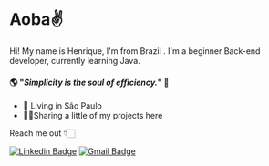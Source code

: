 
# Aoba✌

Hi! My name is Henrique, I'm from Brazil . I'm a beginner Back-end developer, currently learning Java.

#### 🌎 "_Simplicity is the soul of efficiency._" 🧠

- 📍 Living in São Paulo
- 👨‍💻Sharing a little of my projects here

Reach me out 👇🏻


[
![Linkedin Badge](https://img.shields.io/badge/-LinkedIn-blue?style=flat-square&logo=Linkedin&logoColor=white&link=https://www.linkedin.com/in/devhenriquefranco/)](https://www.linkedin.com/in/devhenriquefranco/) [![Gmail Badge](https://img.shields.io/badge/-henrique.frco@gmail.com-FFFFFF?style=flat-square&logo=Gmail&logoColor=red&link=mailto:henrique.frco@gmail.com)](mailto:henrique.frco@gmail.com)


<!--
**frcohenrique/frcohenrique** is a ✨ _special_ ✨ repository because its `README.md` (this file) appears on your GitHub profile.

